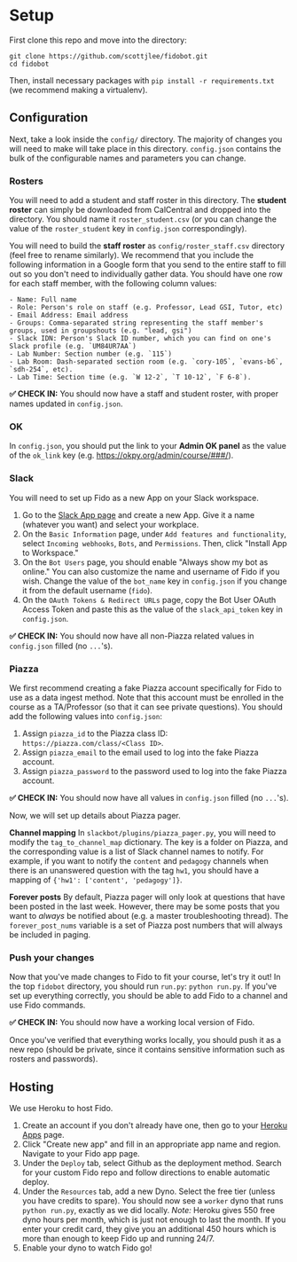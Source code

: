 # Setup

First clone this repo and move into the directory:

```
git clone https://github.com/scottjlee/fidobot.git
cd fidobot
```

Then, install necessary packages with `pip install -r requirements.txt` (we recommend making a virtualenv).

## Configuration

Next, take a look inside the `config/` directory. The majority of changes you will need to make will take place in this directory. `config.json` contains the bulk of the configurable names and parameters you can change.

### Rosters
You will need to add a student and staff roster in this directory. The **student roster** can simply be downloaded from CalCentral and dropped into the directory. You should name it `roster_student.csv` (or you can change the value of the `roster_student` key in `config.json` correspondingly).

You will need to build the **staff roster** as `config/roster_staff.csv` directory (feel free to rename similarly). We recommend that you include the following information in a Google form that you send to the entire staff to fill out so you don't need to individually gather data. You should have one row for each staff member, with the following column values:

	- Name: Full name
	- Role: Person's role on staff (e.g. Professor, Lead GSI, Tutor, etc)
	- Email Address: Email address
	- Groups: Comma-separated string representing the staff member's groups, used in groupshouts (e.g. "lead, gsi")
	- Slack IDN: Person's Slack ID number, which you can find on one's Slack profile (e.g. `UM84UR7AA`)
	- Lab Number: Section number (e.g. `115`)
	- Lab Room: Dash-separated section room (e.g. `cory-105`, `evans-b6`, `sdh-254`, etc).
	- Lab Time: Section time (e.g. `W 12-2`, `T 10-12`, `F 6-8`).

**✅ CHECK IN:** You should now have a staff and student roster, with proper names updated in `config.json`.

### OK
In `config.json`, you should put the link to your **Admin OK panel** as the value of the `ok_link` key (e.g. https://okpy.org/admin/course/###/).

### Slack
You will need to set up Fido as a new App on your Slack workspace. 

1) Go to the [Slack App page](https://api.slack.com/apps) and create a new App. Give it a name (whatever you want) and select your workplace.
2) On the `Basic Information` page, under `Add features and functionality`, select `Incoming webhooks`, `Bots`, and `Permissions`. Then, click "Install App to Workspace."
3) On the `Bot Users` page, you should enable "Always show my bot as online." You can also customize the name and username of Fido if you wish. Change the value of the `bot_name` key in `config.json` if you change it from the default username (`fido`).
4) On the `OAuth Tokens & Redirect URLs` page, copy the Bot User OAuth Access Token and paste this as the value of the `slack_api_token` key in `config.json`.

**✅ CHECK IN:** You should now have all non-Piazza related values in `config.json` filled (no `...`'s).

### Piazza
We first recommend creating a fake Piazza account specifically for Fido to use as a data ingest method. Note that this account must be enrolled in the course as a TA/Professor (so that it can see private questions). You should add the following values into `config.json`:

1) Assign `piazza_id` to the Piazza class ID: `https://piazza.com/class/<Class ID>`.
2) Assign `piazza_email` to the email used to log into the fake Piazza account. 
3) Assign `piazza_password` to the password used to log into the fake Piazza account. 

**✅ CHECK IN:** You should now have all values in `config.json` filled (no `...`'s).

Now, we will set up details about Piazza pager.

**Channel mapping** In `slackbot/plugins/piazza_pager.py`, you will need to modify the `tag_to_channel_map` dictionary. The key is a folder on Piazza, and the corresponding value is a list of Slack channel names to notify. For example, if you want to notify the `content` and `pedagogy` channels when there is an unanswered question with the tag `hw1`, you should have a mapping of `{'hw1': ['content', 'pedagogy']}`.

**Forever posts** By default, Piazza pager will only look at questions that have been posted in the last week. However, there may be some posts that you want to _always_ be notified about (e.g. a master troubleshooting thread). The `forever_post_nums` variable is a set of Piazza post numbers that will always be included in paging.

### Push your changes
Now that you've made changes to Fido to fit your course, let's try it out! In the top `fidobot` directory, you should run `run.py`: `python run.py`. If you've set up everything correctly, you should be able to add Fido to a channel and use Fido commands.

**✅ CHECK IN:** You should now have a working local version of Fido.

Once you've verified that everything works locally, you should push it as a new repo (should be private, since it contains sensitive information such as rosters and passwords).

## Hosting
We use Heroku to host Fido. 

1) Create an account if you don't already have one, then go to your [Heroku Apps](https://dashboard.heroku.com/apps) page. 
2) Click "Create new app" and fill in an appropriate app name and region. Navigate to your Fido app page.
3) Under the `Deploy` tab, select Github as the deployment method. Search for your custom Fido repo and follow directions to enable automatic deploy.
4) Under the `Resources` tab, add a new Dyno. Select the free tier (unless you have credits to spare). You should now see a `worker` dyno that runs `python run.py`, exactly as we did locally. *Note:* Heroku gives 550 free dyno hours per month, which is just not enough to last the month. If you enter your credit card, they give you an additional 450 hours which is more than enough to keep Fido up and running 24/7.
5) Enable your dyno to watch Fido go!

